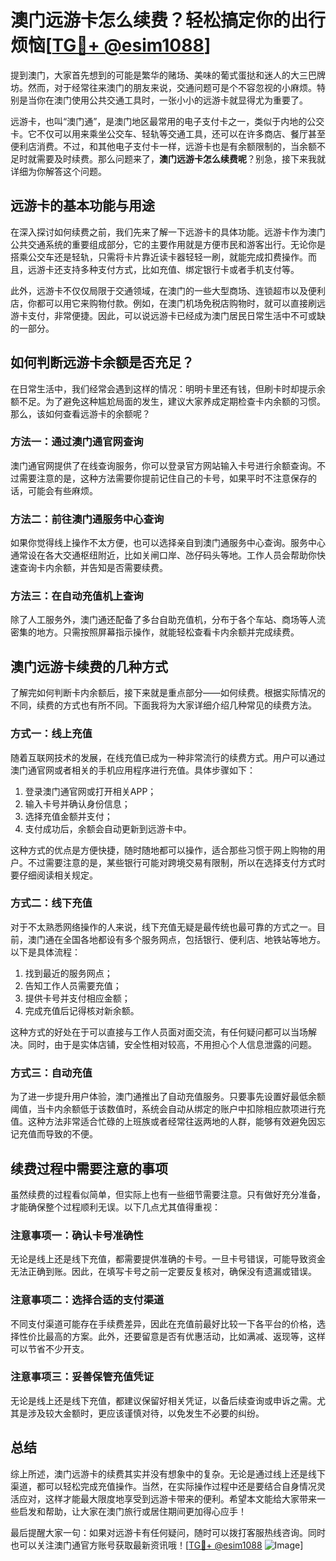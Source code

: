 # 澳门远游卡怎么续费？轻松搞定你的出行烦恼[[TG💪+ @esim1088](https://t.me/s/esim1088)]

提到澳门，大家首先想到的可能是繁华的赌场、美味的葡式蛋挞和迷人的大三巴牌坊。然而，对于经常往来澳门的朋友来说，交通问题可是个不容忽视的小麻烦。特别是当你在澳门使用公共交通工具时，一张小小的远游卡就显得尤为重要了。

远游卡，也叫“澳门通”，是澳门地区最常用的电子支付卡之一，类似于内地的公交卡。它不仅可以用来乘坐公交车、轻轨等交通工具，还可以在许多商店、餐厅甚至便利店消费。不过，和其他电子支付卡一样，远游卡也是有余额限制的，当余额不足时就需要及时续费。那么问题来了，**澳门远游卡怎么续费呢**？别急，接下来我就详细为你解答这个问题。

## 远游卡的基本功能与用途

在深入探讨如何续费之前，我们先来了解一下远游卡的具体功能。远游卡作为澳门公共交通系统的重要组成部分，它的主要作用就是方便市民和游客出行。无论你是搭乘公交车还是轻轨，只需将卡片靠近读卡器轻轻一刷，就能完成扣费操作。而且，远游卡还支持多种支付方式，比如充值、绑定银行卡或者手机支付等。

此外，远游卡不仅仅局限于交通领域，在澳门的一些大型商场、连锁超市以及便利店，你都可以用它来购物付款。例如，在澳门机场免税店购物时，就可以直接刷远游卡支付，非常便捷。因此，可以说远游卡已经成为澳门居民日常生活中不可或缺的一部分。

## 如何判断远游卡余额是否充足？

在日常生活中，我们经常会遇到这样的情况：明明卡里还有钱，但刷卡时却提示余额不足。为了避免这种尴尬局面的发生，建议大家养成定期检查卡内余额的习惯。那么，该如何查看远游卡的余额呢？

### 方法一：通过澳门通官网查询

澳门通官网提供了在线查询服务，你可以登录官方网站输入卡号进行余额查询。不过需要注意的是，这种方法需要你提前记住自己的卡号，如果平时不注意保存的话，可能会有些麻烦。

### 方法二：前往澳门通服务中心查询

如果你觉得线上操作不太方便，也可以选择亲自到澳门通服务中心查询。服务中心通常设在各大交通枢纽附近，比如关闸口岸、氹仔码头等地。工作人员会帮助你快速查询卡内余额，并告知是否需要续费。

### 方法三：在自动充值机上查询

除了人工服务外，澳门通还配备了多台自助充值机，分布于各个车站、商场等人流密集的地方。只需按照屏幕指示操作，就能轻松查看卡内余额并完成续费。

## 澳门远游卡续费的几种方式

了解完如何判断卡内余额后，接下来就是重点部分——如何续费。根据实际情况的不同，续费的方式也有所不同。下面我将为大家详细介绍几种常见的续费方法。

### 方式一：线上充值

随着互联网技术的发展，在线充值已成为一种非常流行的续费方式。用户可以通过澳门通官网或者相关的手机应用程序进行充值。具体步骤如下：

1. 登录澳门通官网或打开相关APP；
2. 输入卡号并确认身份信息；
3. 选择充值金额并支付；
4. 支付成功后，余额会自动更新到远游卡中。

这种方式的优点是方便快捷，随时随地都可以操作，适合那些习惯于网上购物的用户。不过需要注意的是，某些银行可能对跨境交易有限制，所以在选择支付方式时要仔细阅读相关规定。

### 方式二：线下充值

对于不太熟悉网络操作的人来说，线下充值无疑是最传统也最可靠的方式之一。目前，澳门通在全国各地都设有多个服务网点，包括银行、便利店、地铁站等地方。以下是具体流程：

1. 找到最近的服务网点；
2. 告知工作人员需要充值；
3. 提供卡号并支付相应金额；
4. 完成充值后记得核对新余额。

这种方式的好处在于可以直接与工作人员面对面交流，有任何疑问都可以当场解决。同时，由于是实体店铺，安全性相对较高，不用担心个人信息泄露的问题。

### 方式三：自动充值

为了进一步提升用户体验，澳门通推出了自动充值服务。只要事先设置好最低余额阈值，当卡内余额低于该数值时，系统会自动从绑定的账户中扣除相应款项进行充值。这种方法非常适合忙碌的上班族或者经常往返两地的人群，能够有效避免因忘记充值而导致的不便。

## 续费过程中需要注意的事项

虽然续费的过程看似简单，但实际上也有一些细节需要注意。只有做好充分准备，才能确保整个过程顺利无误。以下几点尤其值得重视：

### 注意事项一：确认卡号准确性

无论是线上还是线下充值，都需要提供准确的卡号。一旦卡号错误，可能导致资金无法正确到账。因此，在填写卡号之前一定要反复核对，确保没有遗漏或错误。

### 注意事项二：选择合适的支付渠道

不同支付渠道可能存在手续费差异，因此在充值前最好比较一下各平台的价格，选择性价比最高的方案。此外，还要留意是否有优惠活动，比如满减、返现等，这样可以节省不少开支。

### 注意事项三：妥善保管充值凭证

无论是线上还是线下充值，都建议保留好相关凭证，以备后续查询或申诉之需。尤其是涉及较大金额时，更应该谨慎对待，以免发生不必要的纠纷。

## 总结

综上所述，澳门远游卡的续费其实并没有想象中的复杂。无论是通过线上还是线下渠道，都可以轻松完成充值操作。当然，在实际操作过程中还是要结合自身情况灵活应对，这样才能最大限度地享受到远游卡带来的便利。希望本文能给大家带来一些启发和帮助，让大家在澳门旅行或居住期间更加得心应手！

最后提醒大家一句：如果对远游卡有任何疑问，随时可以拨打客服热线咨询。同时也可以关注澳门通官方账号获取最新资讯哦！[[TG💪+ @esim1088](https://t.me/s/esim1088) ![Image](https://i.postimg.cc/4NQfJmqS/Snipaste-2025-05-13-00-14-12.png)]